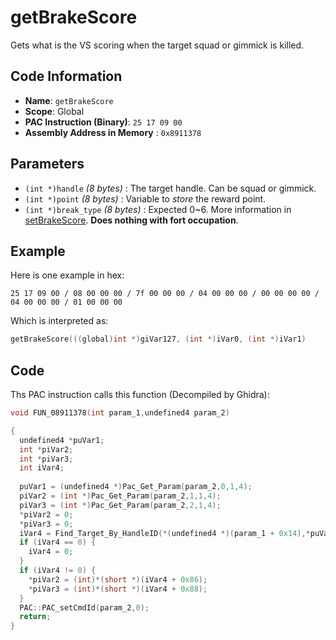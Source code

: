 # getBrakeScore

Gets what is the VS scoring when the target squad or gimmick is killed.

## Code Information

- **Name**: `getBrakeScore`
- **Scope**: Global
- **PAC Instruction (Binary)**: `25 17 09 00`
- **Assembly Address in Memory** : `0x8911378`

## Parameters

- `(int *)handle` *(8 bytes)* : The target handle. Can be squad or gimmick.
- `(int *)point` *(8 bytes)* : Variable to *store* the reward point.
- `(int *)break_type` *(8 bytes)* : Expected 0~6. More information in [setBrakeScore](./setbrakescore.md). **Does nothing with fort occupation**.

## Example

Here is one example in hex:

```25 17 09 00 / 08 00 00 00 / 7f 00 00 00 / 04 00 00 00 / 00 00 00 00 / 04 00 00 00 / 01 00 00 00```

Which is interpreted as:

```c
getBrakeScore(((global)int *)giVar127, (int *)iVar0, (int *)iVar1)
```

## Code

Ths PAC instruction calls this function (Decompiled by Ghidra):

```c
void FUN_08911378(int param_1,undefined4 param_2)

{
  undefined4 *puVar1;
  int *piVar2;
  int *piVar3;
  int iVar4;
  
  puVar1 = (undefined4 *)Pac_Get_Param(param_2,0,1,4);
  piVar2 = (int *)Pac_Get_Param(param_2,1,1,4);
  piVar3 = (int *)Pac_Get_Param(param_2,2,1,4);
  *piVar2 = 0;
  *piVar3 = 0;
  iVar4 = Find_Target_By_HandleID(*(undefined4 *)(param_1 + 0x14),*puVar1,1);
  if (iVar4 == 0) {
    iVar4 = 0;
  }
  if (iVar4 != 0) {
    *piVar2 = (int)*(short *)(iVar4 + 0x86);
    *piVar3 = (int)*(short *)(iVar4 + 0x88);
  }
  PAC::PAC_setCmdId(param_2,0);
  return;
}
```

